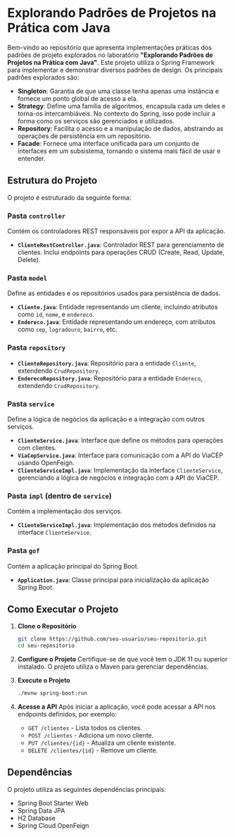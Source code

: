 # Explorando Padrões de Projetos na Prática com Java

Bem-vindo ao repositório que apresenta implementações práticas dos padrões de projeto explorados no laboratório **"Explorando Padrões de Projetos na Prática com Java"**. Este projeto utiliza o Spring Framework para implementar e demonstrar diversos padrões de design. Os principais padrões explorados são:

- **Singleton**: Garantia de que uma classe tenha apenas uma instância e fornece um ponto global de acesso a ela.
- **Strategy**: Define uma família de algoritmos, encapsula cada um deles e torna-os intercambiáveis. No contexto do Spring, isso pode incluir a forma como os serviços são gerenciados e utilizados.
- **Repository**: Facilita o acesso e a manipulação de dados, abstraindo as operações de persistência em um repositório.
- **Facade**: Fornece uma interface unificada para um conjunto de interfaces em um subsistema, tornando o sistema mais fácil de usar e entender.

## Estrutura do Projeto

O projeto é estruturado da seguinte forma:

### Pasta `controller`

Contém os controladores REST responsáveis por expor a API da aplicação.

- **`ClienteRestController.java`**: Controlador REST para gerenciamento de clientes. Inclui endpoints para operações CRUD (Create, Read, Update, Delete).

### Pasta `model`

Define as entidades e os repositórios usados para persistência de dados.

- **`Cliente.java`**: Entidade representando um cliente, incluindo atributos como `id`, `nome`, e `endereco`.
- **`Endereco.java`**: Entidade representando um endereço, com atributos como `cep`, `logradouro`, `bairro`, etc.

### Pasta `repository`
- **`ClienteRepository.java`**: Repositório para a entidade `Cliente`, extendendo `CrudRepository`.
- **`EnderecoRepository.java`**: Repositório para a entidade `Endereco`, extendendo `CrudRepository`.

### Pasta `service`

Define a lógica de negócios da aplicação e a integração com outros serviços.

- **`ClienteService.java`**: Interface que define os métodos para operações com clientes.
- **`ViaCepService.java`**: Interface para comunicação com a API do ViaCEP usando OpenFeign.
- **`ClienteServiceImpl.java`**: Implementação da interface `ClienteService`, gerenciando a lógica de negócios e integração com a API do ViaCEP.

### Pasta `impl` (dentro de `service`)

Contém a implementação dos serviços.

- **`ClienteServiceImpl.java`**: Implementação dos métodos definidos na interface `ClienteService`.

### Pasta `gof`

Contém a aplicação principal do Spring Boot.

- **`Application.java`**: Classe principal para inicialização da aplicação Spring Boot.

## Como Executar o Projeto

1. **Clone o Repositório**
    ```bash
    git clone https://github.com/seu-usuario/seu-repositorio.git
    cd seu-repositorio
    ```

2. **Configure o Projeto**
    Certifique-se de que você tem o JDK 11 ou superior instalado. O projeto utiliza o Maven para gerenciar dependências.

3. **Execute o Projeto**
    ```bash
    ./mvnw spring-boot:run
    ```

4. **Acesse a API**
    Após iniciar a aplicação, você pode acessar a API nos endpoints definidos, por exemplo:
    - `GET /clientes` - Lista todos os clientes.
    - `POST /clientes` - Adiciona um novo cliente.
    - `PUT /clientes/{id}` - Atualiza um cliente existente.
    - `DELETE /clientes/{id}` - Remove um cliente.

## Dependências

O projeto utiliza as seguintes dependências principais:
- Spring Boot Starter Web
- Spring Data JPA
- H2 Database
- Spring Cloud OpenFeign
